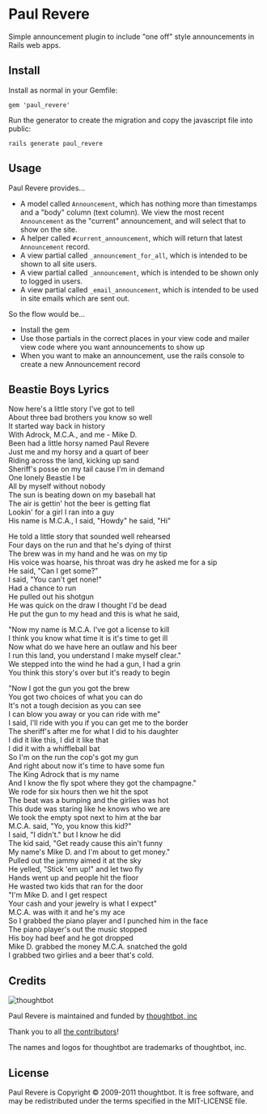 Paul Revere
===========

Simple announcement plugin to include "one off" style announcements in Rails web apps.

Install
-------

Install as normal in your Gemfile:

    gem 'paul_revere'

Run the generator to create the migration and copy the javascript file into public:

    rails generate paul_revere

Usage
-----

Paul Revere provides...

* A model called `Announcement`, which has nothing more than timestamps and a "body" column (text column).  We view the most recent `Announcement` as the "current" announcement, and will select that to show on the site.
* A helper called `#current_announcement`, which will return that latest `Announcement` record.
* A view partial called `_announcement_for_all`, which is intended to be shown to all site users.
* A view partial called `_announcement`, which is intended to be shown only to logged in users.
* A view partial called `_email_announcement`, which is intended to be used in site emails which are sent out.

So the flow would be...

* Install the gem
* Use those partials in the correct places in your view code and mailer view code where you want announcements to show up
* When you want to make an announcement, use the rails console to create a new Announcement record

Beastie Boys Lyrics
-------------------

Now here's a little story I've got to tell  
About three bad brothers you know so well  
It started way back in history  
With Adrock, M.C.A., and me - Mike D.  
Been had a little horsy named Paul Revere  
Just me and my horsy and a quart of beer  
Riding across the land, kicking up sand  
Sheriff's posse on my tail cause I'm in demand  
One lonely Beastie I be  
All by myself without nobody  
The sun is beating down on my baseball hat  
The air is gettin' hot the beer is getting flat  
Lookin' for a girl I ran into a guy  
His name is M.C.A., I said, "Howdy" he said, "Hi"

He told a little story that sounded well rehearsed  
Four days on the run and that he's dying of thirst  
The brew was in my hand and he was on my tip  
His voice was hoarse, his throat was dry he asked me for a sip  
He said, "Can I get some?"  
I said, "You can't get none!"  
Had a chance to run  
He pulled out his shotgun  
He was quick on the draw I thought I'd be dead  
He put the gun to my head and this is what he said,

"Now my name is M.C.A. I've got a license to kill  
I think you know what time it is it's time to get ill  
Now what do we have here an outlaw and his beer  
I run this land, you understand I make myself clear."  
We stepped into the wind he had a gun, I had a grin  
You think this story's over but it's ready to begin

"Now I got the gun you got the brew  
You got two choices of what you can do  
It's not a tough decision as you can see  
I can blow you away or you can ride with me"  
I said, I'll ride with you if you can get me to the border  
The sheriff's after me for what I did to his daughter  
I did it like this, I did it like that  
I did it with a whiffleball bat  
So I'm on the run the cop's got my gun  
And right about now it's time to have some fun  
The King Adrock that is my name  
And I know the fly spot where they got the champagne."  
We rode for six hours then we hit the spot  
The beat was a bumping and the girlies was hot  
This dude was staring like he knows who we are  
We took the empty spot next to him at the bar  
M.C.A. said, "Yo, you know this kid?"  
I said, "I didn't." but I know he did  
The kid said, "Get ready cause this ain't funny  
My name's Mike D. and I'm about to get money."  
Pulled out the jammy aimed it at the sky  
He yelled, "Stick 'em up!" and let two fly  
Hands went up and people hit the floor  
He wasted two kids that ran for the door  
"I'm Mike D. and I get respect  
Your cash and your jewelry is what I expect"  
M.C.A. was with it and he's my ace  
So I grabbed the piano player and I punched him in the face  
The piano player's out the music stopped  
His boy had beef and he got dropped  
Mike D. grabbed the money M.C.A. snatched the gold  
I grabbed two girlies and a beer that's cold.


Credits
-------

![thoughtbot](http://thoughtbot.com/images/tm/logo.png)

Paul Revere is maintained and funded by [thoughtbot, inc](http://thoughtbot.com/community)

Thank you to all [the contributors](https://github.com/thoughtbot/paul_revere/contributors)!

The names and logos for thoughtbot are trademarks of thoughtbot, inc.

License
-------

Paul Revere is Copyright © 2009-2011 thoughtbot. It is free software, and may be redistributed under the terms specified in the MIT-LICENSE file.
